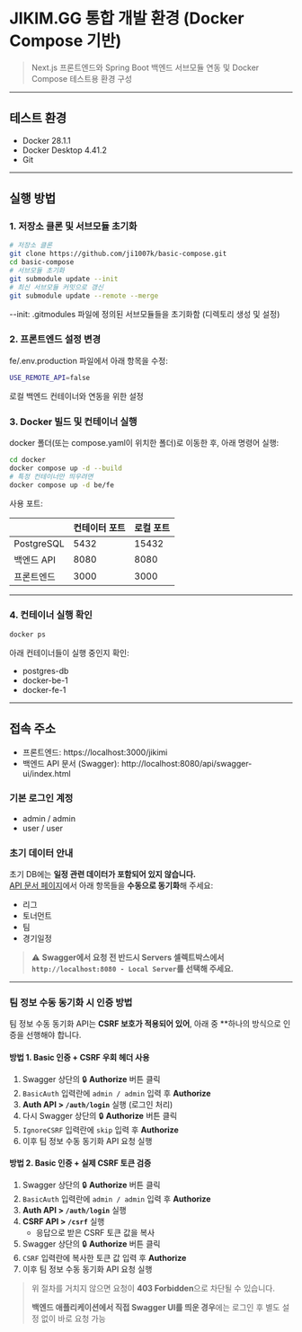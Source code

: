 # JIKIM.GG 통합 개발 환경 (Docker Compose 기반)
> Next.js 프론트엔드와 Spring Boot 백엔드 서브모듈 연동 및 Docker Compose 테스트용 환경 구성


---

## 테스트 환경

- Docker 28.1.1
- Docker Desktop 4.41.2
- Git

---

## 실행 방법

### 1. 저장소 클론 및 서브모듈 초기화

```bash
# 저장소 클론
git clone https://github.com/ji1007k/basic-compose.git
cd basic-compose
# 서브모듈 초기화
git submodule update --init
# 최신 서브모듈 커밋으로 갱신
git submodule update --remote --merge
```
--init: .gitmodules 파일에 정의된 서브모듈들을 초기화함 (디렉토리 생성 및 설정)

### 2. 프론트엔드 설정 변경
fe/.env.production 파일에서 아래 항목을 수정:
```bash
USE_REMOTE_API=false
```
로컬 백엔드 컨테이너와 연동을 위한 설정

### 3. Docker 빌드 및 컨테이너 실행
docker 폴더(또는 compose.yaml이 위치한 폴더)로 이동한 후, 아래 명령어 실행:
```bash
cd docker
docker compose up -d --build
# 특정 컨테이너만 띄우려면
docker compose up -d be/fe
```
사용 포트:

| | 컨테이터 포트 | 로컬 포트 |
|-|-|-|
| PostgreSQL | 5432 | 15432 |
| 백엔드 API | 8080 | 8080 |
| 프론트엔드 | 3000 | 3000 |

---

### 4. 컨테이너 실행 확인
```bash
docker ps
```
아래 컨테이너들이 실행 중인지 확인:
- postgres-db
- docker-be-1
- docker-fe-1

---

## 접속 주소
- 프론트엔드: https://localhost:3000/jikimi
- 백엔드 API 문서 (Swagger): http://localhost:8080/api/swagger-ui/index.html
### 기본 로그인 계정
- admin / admin
- user / user
### 초기 데이터 안내
초기 DB에는 **일정 관련 데이터가 포함되어 있지 않습니다.**  
[API 문서 페이지](http://localhost:8080/api/swagger-ui/index.html)에서 아래 항목들을 **수동으로 동기화**해 주세요:
- 리그
- 토너먼트
- 팀
- 경기일정

> ⚠️ **Swagger에서 요청 전 반드시 Servers 셀렉트박스에서 `http://localhost:8080 - Local Server`를 선택해 주세요.**

---

### 팀 정보 수동 동기화 시 인증 방법

팀 정보 수동 동기화 API는 **CSRF 보호가 적용되어 있어**, 아래 중 **하나의 방식으로 인증을 선행해야 합니다.

#### 방법 1. Basic 인증 + CSRF 우회 헤더 사용

1. Swagger 상단의 🔒 **Authorize** 버튼 클릭
2. `BasicAuth` 입력란에 `admin / admin` 입력 후 **Authorize**
3. **Auth API > `/auth/login`** 실행 (로그인 처리)
4. 다시 Swagger 상단의 🔒 **Authorize** 버튼 클릭
5. `IgnoreCSRF` 입력란에 `skip` 입력 후 **Authorize**
6. 이후 팀 정보 수동 동기화 API 요청 실행

#### 방법 2. Basic 인증 + 실제 CSRF 토큰 검증

1. Swagger 상단의 🔒 **Authorize** 버튼 클릭
2. `BasicAuth` 입력란에 `admin / admin` 입력 후 **Authorize**
3. **Auth API > `/auth/login`** 실행
4. **CSRF API > `/csrf`** 실행
    - 응답으로 받은 CSRF 토큰 값을 복사
5. Swagger 상단의 🔒 **Authorize** 버튼 클릭
6. `CSRF` 입력란에 복사한 토큰 값 입력 후 **Authorize**
7. 이후 팀 정보 수동 동기화 API 요청 실행


> 위 절차를 거치지 않으면 요청이 **403 Forbidden**으로 차단될 수 있습니다.
> 
> **백엔드 애플리케이션에서 직접 Swagger UI를 띄운 경우**에는 로그인 후 별도 설정 없이 바로 요청 가능




